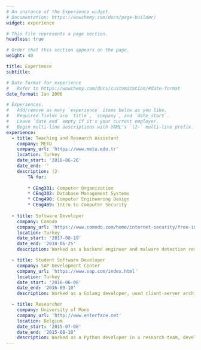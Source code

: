 ```yaml
---
# An instance of the Experience widget.
# Documentation: https://wowchemy.com/docs/page-builder/
widget: experience

# This file represents a page section.
headless: true

# Order that this section appears on the page.
weight: 40

title: Experience
subtitle:

# Date format for experience
#   Refer to https://wowchemy.com/docs/customization/#date-format
date_format: Jan 2006

# Experiences.
#   Add/remove as many `experience` items below as you like.
#   Required fields are `title`, `company`, and `date_start`.
#   Leave `date_end` empty if it's your current employer.
#   Begin multi-line descriptions with YAML's `|2-` multi-line prefix.
experience:
  - title: Teaching and Research Assistant
    company: METU
    company_url: 'https://www.metu.edu.tr'
    location: Turkey
    date_start: '2018-06-26'
    date_end: ''
    description: |2-
        TA for:
        
        * CEng331: Computer Organization
        * CEng302: Database Management Systems
        * CEng490: Computer Engineering Design
        * CEng489: Intro to Computer Security
        
  - title: Software Developer
    company: Comodo
    company_url: 'https://www.comodo.com/home/internet-security/free-internet-security.php'
    location: Turkey
    date_start: '2017-08-19'
    date_end: '2018-06-25'
    description: Worked as a backend engineer and malware detection researcher

  - title: Student Software Developer
    company: SAP Development Center
    company_url: 'https://www.sap.com/index.html'
    location: Turkey
    date_start: '2016-06-08'
    date_end: '2016-09-10'
    description: Worked as a Golang developer, used client-server architecture, wrote unit tests

  - title: Researcher
    company: University of Mons
    company_url: 'http://www.enterface.net'
    location: Belgium
    date_start: '2015-07-08'
    date_end: '2015-08-10'
    description: Worked as a Python developer in a research team, developed a game which guesses the correct video according to the sketch of the user.
---
```

